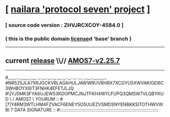 
# [ [nailara 'protocol seven' project](http://nailara.network/) ]

### [ source code version : ZHVJRCXCOY-4584.0 ]

### ( this is the public domain [license](../license)d 'base' branch )
---
## current [release](https://github.com/nailara-technologies/protocol-7/releases) \\\\// [AMOS7-v2.25.7](https://github.com/nailara-technologies/protocol-7/releases/tag/AMOS7-v2.25.7)
---

#,,,.,,..,.,,,,,,,,.,,,..,..,,..,,.,.,,.,,,.,,..,,...,...,...,.,,,..,,,.,,,,.,
#NR525JLA7XRJGCKVRLAGAHULJAWWRUVRHRX7XCGYU5XWVAKIGEI6C3WHBOYXI6T3FNHK4EFETJLJQ
#\\\|YJ5MK3FYA6UJEW53KDOPMCJNJTFKH4WYLFUPQ3QMSW7VLQBYKUD \ / AMOS7 \ YOURUM ::
#\[7]Y4RM3WTLHM4FZVACF6ENEY5O5UUEZVSMDSNYENBKKSITOTHWVWBI 7  DATA SIGNATURE ::
#:::::::::::::::::::::::::::::::::::::::::::::::::::::::::::::::::::::::::::::
